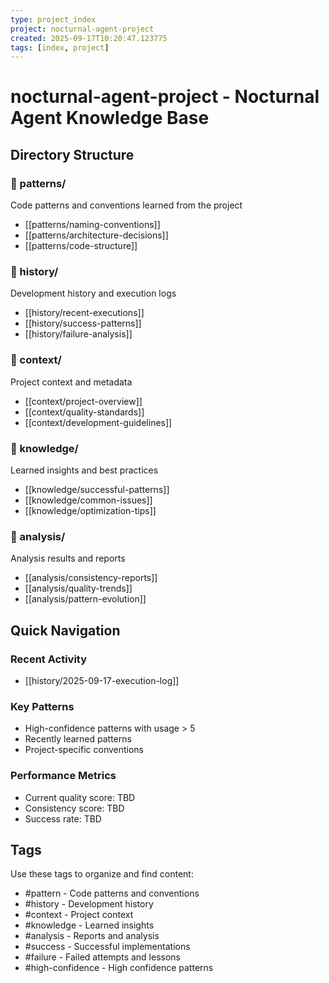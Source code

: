 ```yaml
---
type: project_index
project: nocturnal-agent-project
created: 2025-09-17T10:20:47.123775
tags: [index, project]
---
```


# nocturnal-agent-project - Nocturnal Agent Knowledge Base

## Directory Structure

### 📁 patterns/
Code patterns and conventions learned from the project
- [[patterns/naming-conventions]]
- [[patterns/architecture-decisions]]
- [[patterns/code-structure]]

### 📁 history/
Development history and execution logs
- [[history/recent-executions]]
- [[history/success-patterns]]
- [[history/failure-analysis]]

### 📁 context/
Project context and metadata
- [[context/project-overview]]
- [[context/quality-standards]]
- [[context/development-guidelines]]

### 📁 knowledge/
Learned insights and best practices
- [[knowledge/successful-patterns]]
- [[knowledge/common-issues]]
- [[knowledge/optimization-tips]]

### 📁 analysis/
Analysis results and reports
- [[analysis/consistency-reports]]
- [[analysis/quality-trends]]
- [[analysis/pattern-evolution]]

## Quick Navigation

### Recent Activity
- [[history/2025-09-17-execution-log]]

### Key Patterns
- High-confidence patterns with usage > 5
- Recently learned patterns
- Project-specific conventions

### Performance Metrics
- Current quality score: TBD
- Consistency score: TBD
- Success rate: TBD

## Tags
Use these tags to organize and find content:
- #pattern - Code patterns and conventions
- #history - Development history
- #context - Project context
- #knowledge - Learned insights
- #analysis - Reports and analysis
- #success - Successful implementations
- #failure - Failed attempts and lessons
- #high-confidence - High confidence patterns
